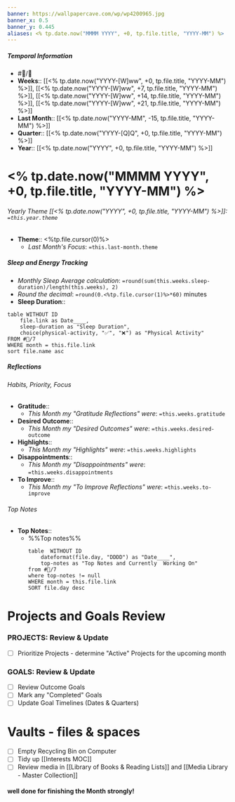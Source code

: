 ```yaml
---
banner: https://wallpapercave.com/wp/wp4200965.jpg
banner_x: 0.5
banner_y: 0.445
aliases: <% tp.date.now("MMMM YYYY", +0, tp.file.title, "YYYY-MM") %>
---
```

##### Temporal Information
- #📓/📆 
- **Weeks**:: [[<% tp.date.now("YYYY-[W]ww", +0, tp.file.title, "YYYY-MM") %>]], [[<% tp.date.now("YYYY-[W]ww", +7, tp.file.title, "YYYY-MM") %>]], [[<% tp.date.now("YYYY-[W]ww", +14, tp.file.title, "YYYY-MM") %>]], [[<% tp.date.now("YYYY-[W]ww", +21, tp.file.title, "YYYY-MM") %>]]
- **Last Month**:: [[<% tp.date.now("YYYY-MM", -15, tp.file.title, "YYYY-MM") %>]]
- **Quarter**:: [[<% tp.date.now("YYYY-[Q]Q", +0, tp.file.title, "YYYY-MM") %>]]
- **Year**:: [[<% tp.date.now("YYYY", +0, tp.file.title, "YYYY-MM") %>]]

# <% tp.date.now("MMMM YYYY", +0, tp.file.title, "YYYY-MM") %>
###### Yearly Theme [[<% tp.date.now("YYYY", +0, tp.file.title, "YYYY-MM") %>]]: *`=this.year.theme`* 
- **Theme**:: <%tp.file.cursor(0)%>
	- *Last Month's Focus*: `=this.last-month.theme`
##### Sleep and Energy Tracking
- *Monthly Sleep Average calculation*: `=round(sum(this.weeks.sleep-duration)/length(this.weeks), 2)` 
- *Round the decimal*: `=round(0.<%tp.file.cursor(1)%>*60)` minutes
- **Sleep Duration**:: 
```dataview
table WITHOUT ID
	file.link as Date____, 
	sleep-duration as "Sleep Duration",
	choice(physical-activity, "✅", "❌") as "Physical Activity"
FROM #📓/7 
WHERE month = this.file.link
sort file.name asc
```

##### Reflections
###### Habits, Priority, Focus
- **Gratitude**:: 
	- *This Month my "Gratitude Reflections" were*: `=this.weeks.gratitude`
- **Desired Outcome**:: 
	- *This Month my "Desired Outcomes" were*: `=this.weeks.desired-outcome`
- **Highlights**:: 
	- *This Month my "Highlights" were*: `=this.weeks.highlights`
- **Disappointments**:: 
	- *This Month my "Disappointments" were*: `=this.weeks.disappointments`
- **To Improve**:: 
	- *This Month my "To Improve  Reflections" were*: `=this.weeks.to-improve`

###### Top Notes
- **Top Notes**:: 
	- %%Top notes%%
		```dataview
		table  WITHOUT ID 
			dateformat(file.day, "DDDD") as "Date____", 
			top-notes as "Top Notes and Currently  Working On"
		from #📓/7 
		where top-notes != null
		WHERE month = this.file.link
		SORT file.day desc
		```

# Projects and Goals Review
### PROJECTS: **Review & Update**
- [ ] Prioritize Projects - determine "Active" Projects for the upcoming month
### GOALS: **Review & Update**
- [ ] Review Outcome Goals
- [ ] Mark any "Completed" Goals
- [ ] Update Goal Timelines (Dates & Quarters)

# Vaults - files & spaces
- [ ] Empty Recycling Bin on Computer
- [ ] Tidy up [[Interests MOC]]
- [ ] Review media in [[Library of Books & Reading Lists]] and [[Media Library - Master Collection]]

#### well done for finishing the Month strongly!

